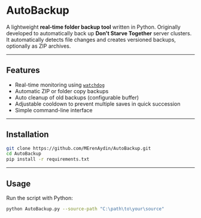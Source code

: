 # AutoBackup

A lightweight **real-time folder backup tool** written in Python.
Originally developed to automatically back up **Don't Starve Together** server clusters.  
It automatically detects file changes and creates versioned backups, optionally as ZIP archives.

---

## Features

- Real-time monitoring using [`watchdog`](https://pypi.org/project/watchdog/)
- Automatic ZIP or folder copy backups
- Auto cleanup of old backups (configurable buffer)
- Adjustable cooldown to prevent multiple saves in quick succession
- Simple command-line interface

---

## Installation

```bash
git clone https://github.com/MErenAydin/AutoBackup.git
cd AutoBackup
pip install -r requirements.txt
```
---

## Usage

Run the script with Python:

```bash
python AutoBackup.py --source-path "C:\path\to\your\source"